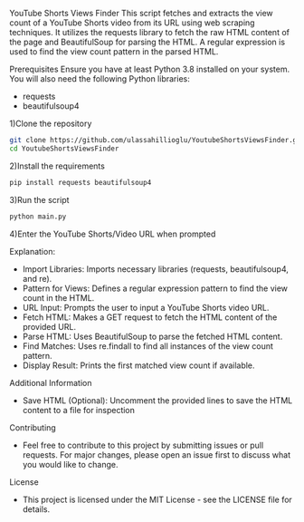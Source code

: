 YouTube Shorts Views Finder
This script fetches and extracts the view count of a YouTube Shorts video from its URL using web scraping techniques. It utilizes the requests library to fetch the raw HTML content of the page and BeautifulSoup for parsing the HTML. A regular expression is used to find the view count pattern in the parsed HTML.

Prerequisites
Ensure you have at least Python 3.8 installed on your system. You will also need the following Python libraries:

- requests
- beautifulsoup4

1)Clone the repository

```bash
git clone https://github.com/ulassahillioglu/YoutubeShortsViewsFinder.git
cd YoutubeShortsViewsFinder
```

2)Install the requirements
```bash
pip install requests beautifulsoup4
```

3)Run the script
```bash
python main.py
```
4)Enter the YouTube Shorts/Video URL when prompted

Explanation:
* Import Libraries: Imports necessary libraries (requests, beautifulsoup4, and re).
* Pattern for Views: Defines a regular expression pattern to find the view count in the HTML.
* URL Input: Prompts the user to input a YouTube Shorts video URL.
* Fetch HTML: Makes a GET request to fetch the HTML content of the provided URL.
* Parse HTML: Uses BeautifulSoup to parse the fetched HTML content.
* Find Matches: Uses re.findall to find all instances of the view count pattern.
* Display Result: Prints the first matched view count if available.

Additional Information
- Save HTML (Optional): Uncomment the provided lines to save the HTML content to a file for inspection

Contributing
- Feel free to contribute to this project by submitting issues or pull requests. For major changes, please open an issue first to discuss what you would like to change.

License
- This project is licensed under the MIT License - see the LICENSE file for details.

